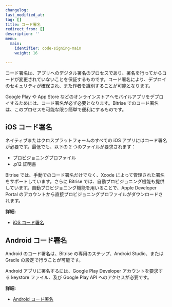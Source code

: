 ```yaml
---
changelog: 
last_modified_at: 
tag: []
title: コード署名
redirect_from: []
description: ''
menu:
  main:
    identifier: code-signing-main
    weight: 16

---
```

コード署名は、アプリへのデジタル署名のプロセスであり、署名を行ってからコードが変更されていないことを保証するものです。コード署名により、デプロイのセキュリティが確保され、また作者を識別することが可能となります。

Google Play や App Store などのオンラインストアへモバイルアプリをデプロイするためには、コード署名が必ず必要となります。Bitrise でのコード署名は、このプロセスを可能な限り簡単で便利にするものです。

## iOS コード署名

ネイティブまたはクロスプラットフォームのすべての iOS アプリにはコード署名が必要です。最低でも、以下の 2 つのファイルが要求されます：

- プロビジョニングプロファイル
- .p12 証明書

Bitrise では、手動でのコード署名だけでなく、Xcode によって管理された署名をサポートしています。さらに Bitrise では、自動プロビジョニング機能も提供しています。自動プロビジョニング機能を用いることで、Apple Developer Portal のアカウントから直接プロビジョニングプロファイルがダウンロードされます。

**詳細:**

- [iOS コード署名](/jp/code-signing/ios-code-signing/index/)

## Android コード署名

Android のコード署名は、Bitrise の専用のステップ、Android Studio、または Gradle の設定で行うことが可能です。

Android アプリに署名するには、Google Play Developer アカウントを要求する keystore ファイル、及び Google Play API へのアクセスが必要です。

**詳細:**

- [Android コード署名](/jp/code-signing/android-code-signing/index/)